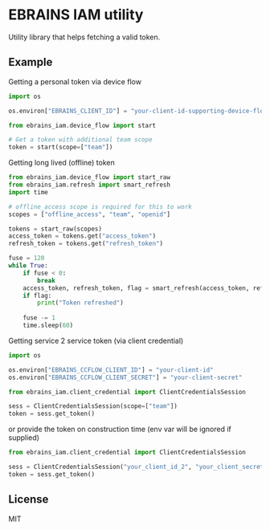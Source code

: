 # EBRAINS IAM utility

Utility library that helps fetching a valid token. 

## Example

Getting a personal token via device flow

```python
import os

os.environ["EBRAINS_CLIENT_ID"] = "your-client-id-supporting-device-flow" # default value: `siibra`

from ebrains_iam.device_flow import start

# Get a token with additional team scope
token = start(scope=["team"])
```

Getting long lived (offline) token

```python
from ebrains_iam.device_flow import start_raw
from ebrains_iam.refresh import smart_refresh
import time

# offline_access scope is required for this to work
scopes = ["offline_access", "team", "openid"]

tokens = start_raw(scopes)
access_token = tokens.get("access_token")
refresh_token = tokens.get("refresh_token")

fuse = 120
while True:
    if fuse < 0:
        break
    access_token, refresh_token, flag = smart_refresh(access_token, refresh_token)
    if flag:
        print("Token refreshed")
    
    fuse -= 1
    time.sleep(60)

```

Getting service 2 service token (via client credential)

```python
import os

os.environ["EBRAINS_CCFLOW_CLIENT_ID"] = "your-client-id"
os.environ["EBRAINS_CCFLOW_CLIENT_SECRET"] = "your-client-secret"

from ebrains_iam.client_credential import ClientCredentialsSession

sess = ClientCredentialsSession(scope=["team"])
token = sess.get_token()
```

or provide the token on construction time (env var will be ignored if supplied)

```python
from ebrains_iam.client_credential import ClientCredentialsSession

sess = ClientCredentialsSession("your_client_id_2", "your_client_secret_2", scope=["team"])
token = sess.get_token()
```

## License

MIT
